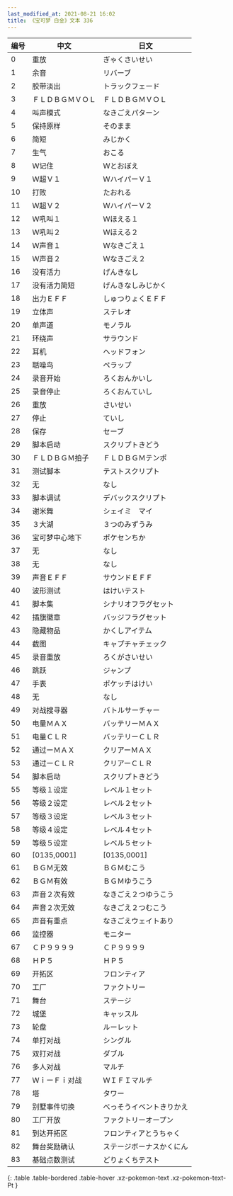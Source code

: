 ```yaml
---
last_modified_at: 2021-08-21 16:02
title: 《宝可梦 白金》文本 336
---
```

| 编号 | 中文 | 日文 |
| ---- | ---- | ---- |
| 0 | 重放 | ぎゃくさいせい |
| 1 | 余音 | リバーブ |
| 2 | 胶带淡出 | トラックフェード |
| 3 | ＦＬＤＢＧＭＶＯＬ | ＦＬＤＢＧＭＶＯＬ |
| 4 | 叫声模式 | なきごえパターン |
| 5 | 保持原样 | そのまま |
| 6 | 简短 | みじかく |
| 7 | 生气 | おこる |
| 8 | Ｗ记住 | Ｗとおぼえ |
| 9 | Ｗ超Ｖ１ | ＷハイパーＶ１ |
| 10 | 打败 | たおれる |
| 11 | Ｗ超Ｖ２ | ＷハイパーＶ２ |
| 12 | Ｗ吼叫１ | Ｗほえる１ |
| 13 | Ｗ吼叫２ | Ｗほえる２ |
| 14 | Ｗ声音１ | Ｗなきごえ１ |
| 15 | Ｗ声音２ | Ｗなきごえ２ |
| 16 | 没有活力 | げんきなし |
| 17 | 没有活力简短 | げんきなしみじかく |
| 18 | 出力ＥＦＦ | しゅつりょくＥＦＦ |
| 19 | 立体声 | ステレオ |
| 20 | 单声道 | モノラル |
| 21 | 环绕声 | サラウンド |
| 22 | 耳机 | ヘッドフォン |
| 23 | 聒噪鸟 | ペラップ |
| 24 | 录音开始 | ろくおんかいし |
| 25 | 录音停止 | ろくおんていし |
| 26 | 重放 | さいせい |
| 27 | 停止 | ていし |
| 28 | 保存 | セーブ |
| 29 | 脚本启动 | スクリプトきどう |
| 30 | ＦＬＤＢＧＭ拍子 | ＦＬＤＢＧＭテンポ |
| 31 | 测试脚本 | テストスクリプト |
| 32 | 无 | なし |
| 33 | 脚本调试 | デバックスクリプト |
| 34 | 谢米舞 | シェイミ　マイ |
| 35 | ３大湖 | ３つのみずうみ |
| 36 | 宝可梦中心地下 | ポケセンちか |
| 37 | 无 | なし |
| 38 | 无 | なし |
| 39 | 声音ＥＦＦ | サウンドＥＦＦ |
| 40 | 波形测试 | はけいテスト |
| 41 | 脚本集 | シナリオフラグセット |
| 42 | 插旗徽章 | バッジフラグセット |
| 43 | 隐藏物品 | かくしアイテム |
| 44 | 截图 | キャプチャチェック |
| 45 | 录音重放 | ろくがさいせい |
| 46 | 跳跃 | ジャンプ |
| 47 | 手表 | ポケッチはけい |
| 48 | 无 | なし |
| 49 | 对战搜寻器 | バトルサーチャー |
| 50 | 电量ＭＡＸ | バッテリーＭＡＸ |
| 51 | 电量ＣＬＲ | バッテリーＣＬＲ |
| 52 | 通过ーＭＡＸ | クリアーＭＡＸ |
| 53 | 通过ーＣＬＲ | クリアーＣＬＲ |
| 54 | 脚本启动 | スクリプトきどう |
| 55 | 等级１设定 | レベル１セット |
| 56 | 等级２设定 | レベル２セット |
| 57 | 等级３设定 | レベル３セット |
| 58 | 等级４设定 | レベル４セット |
| 59 | 等级５设定 | レベル５セット |
| 60 | [0135,0001] | [0135,0001] |
| 61 | ＢＧＭ无效 | ＢＧＭむこう |
| 62 | ＢＧＭ有效 | ＢＧＭゆうこう |
| 63 | 声音２次有效 | なきごえ２つゆうこう |
| 64 | 声音２次无效 | なきごえ２つむこう |
| 65 | 声音有重点 | なきごえウェイトあり |
| 66 | 监控器 | モニター |
| 67 | ＣＰ９９９９ | ＣＰ９９９９ |
| 68 | ＨＰ５ | ＨＰ５ |
| 69 | 开拓区 | フロンティア |
| 70 | 工厂 | ファクトリー |
| 71 | 舞台 | ステージ |
| 72 | 城堡 | キャッスル |
| 73 | 轮盘 | ルーレット |
| 74 | 单打对战 | シングル |
| 75 | 双打对战 | ダブル |
| 76 | 多人对战 | マルチ |
| 77 | ＷｉーＦｉ对战 | ＷＩＦＩマルチ |
| 78 | 塔 | タワー |
| 79 | 别墅事件切换 | べっそうイベントきりかえ |
| 80 | 工厂开放 | ファクトリーオープン |
| 81 | 到达开拓区 | フロンティアとうちゃく |
| 82 | 舞台奖励确认 | ステージボーナスかくにん |
| 83 | 基础点数测试 | どりょくちテスト |
{: .table .table-bordered .table-hover .xz-pokemon-text .xz-pokemon-text-Pt }